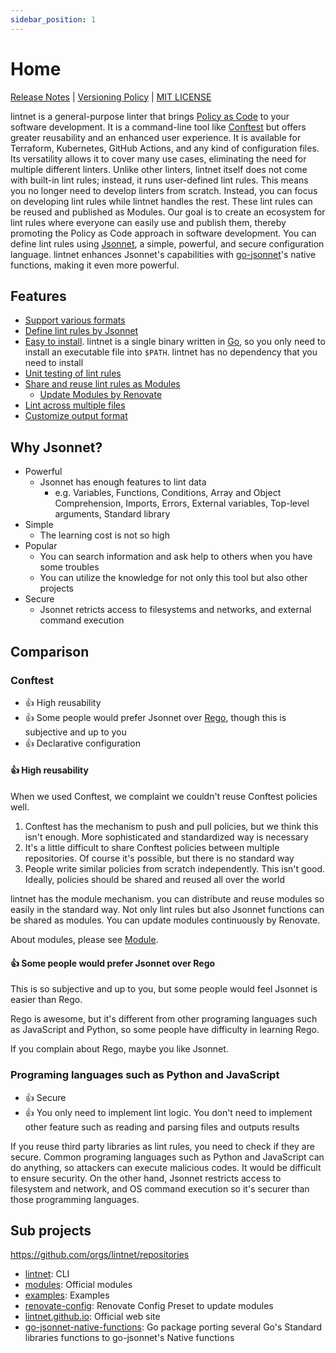 ```yaml
---
sidebar_position: 1
---
```


# Home

[Release Notes](https://github.com/lintnet/lintnet/releases) | [Versioning Policy](https://github.com/suzuki-shunsuke/versioning-policy) | [MIT LICENSE](https://github.com/lintnet/lintnet/blob/main/LICENSE)

lintnet is a general-purpose linter that brings [Policy as Code](https://developer.hashicorp.com/sentinel/docs/concepts/policy-as-code) to your software development.
It is a command-line tool like [Conftest](https://www.conftest.dev/) but offers greater reusability and an enhanced user experience. 
It is available for Terraform, Kubernetes, GitHub Actions, and any kind of configuration files.
Its versatility allows it to cover many use cases, eliminating the need for multiple different linters.
Unlike other linters, lintnet itself does not come with built-in lint rules; instead, it runs user-defined lint rules.
This means you no longer need to develop linters from scratch.
Instead, you can focus on developing lint rules while lintnet handles the rest.
These lint rules can be reused and published as Modules.
Our goal is to create an ecosystem for lint rules where everyone can easily use and publish them, thereby promoting the Policy as Code approach in software development.
You can define lint rules using [Jsonnet](https://jsonnet.org/), a simple, powerful, and secure configuration language.
lintnet enhances Jsonnet's capabilities with [go-jsonnet](https://github.com/google/go-jsonnet)'s native functions, making it even more powerful.

## Features

- [Support various formats](supported-data-format.md)
- [Define lint rules by Jsonnet](#why-jsonnet)
- [Easy to install](install.md). lintnet is a single binary written in [Go](https://go.dev/), so you only need to install an executable file into `$PATH`. lintnet has no dependency that you need to install
- [Unit testing of lint rules](test-rule.md)
- [Share and reuse lint rules as Modules](module.md)
  - [Update Modules by Renovate](module.md#update-modules-by-renovate)
- [Lint across multiple files](guides/lint-across-files.md)
- [Customize output format](guides/customize-output.md)

## Why Jsonnet?

- Powerful
  - Jsonnet has enough features to lint data
    - e.g. Variables, Functions, Conditions, Array and Object Comprehension, Imports, Errors, External variables, Top-level arguments, Standard library
- Simple
  - The learning cost is not so high
- Popular
  - You can search information and ask help to others when you have some troubles
  - You can utilize the knowledge for not only this tool but also other projects
- Secure
  - Jsonnet retricts access to filesystems and networks, and external command execution

## Comparison

### Conftest

- 👍 High reusability
- 👍 Some people would prefer Jsonnet over [Rego](https://www.openpolicyagent.org/docs/latest/policy-language/), though this is subjective and up to you
- 👍 Declarative configuration

#### 👍 High reusability

When we used Conftest, we complaint we couldn't reuse Conftest policies well.

1. Conftest has the mechanism to push and pull policies, but we think this isn't enough. More sophisticated and standardized way is necessary
1. It's a little difficult to share Conftest policies between multiple repositories.
Of course it's possible, but there is no standard way
1. People write similar policies from scratch independently.
This isn't good. Ideally, policies should be shared and reused all over the world

lintnet has the module mechanism. you can distribute and reuse modules so easily in the standard way.
Not only lint rules but also Jsonnet functions can be shared as modules.
You can update modules continuously by Renovate.

About modules, please see [Module](module.md).

#### 👍 Some people would prefer Jsonnet over Rego

This is so subjective and up to you, but some people would feel Jsonnet is easier than Rego.

Rego is awesome, but it's different from other programing languages such as JavaScript and Python, so some people have difficulty in learning Rego.

If you complain about Rego, maybe you like Jsonnet.

### Programing languages such as Python and JavaScript

- 👍 Secure
- 👍 You only need to implement lint logic. You don't need to implement other feature such as reading and parsing files and outputs results

If you reuse third party libraries as lint rules, you need to check if they are secure.
Common programing languages such as Python and JavaScript can do anything, so attackers can execute malicious codes. It would be difficult to ensure security.
On the other hand, Jsonnet restricts access to filesystem and network, and OS command execution so it's securer than those programming languages.

## Sub projects

https://github.com/orgs/lintnet/repositories

- [lintnet](https://github.com/lintnet/lintnet): CLI
- [modules](https://github.com/lintnet-modules): Official modules
- [examples](https://github.com/lintnet/examples): Examples
- [renovate-config](https://github.com/lintnet/renovate-config): Renovate Config Preset to update modules
- [lintnet.github.io](https://github.com/lintnet/lintnet.github.io): Official web site
- [go-jsonnet-native-functions](https://github.com/lintnet/go-jsonnet-native-functions): Go package porting several Go's Standard libraries functions to go-jsonnet's Native functions
